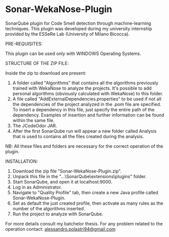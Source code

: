 # Sonar-WekaNose-Plugin

SonarQube plugin for Code Smell detection through machine-learning techniques.
This plugin was developed during my university internship provided by the ESSeRe Lab (University of Milano Bicocca).

PRE-REQUISITES:

This plugin can be used only with WINDOWS Operating Systems.

STRUCTURE OF THE ZIP FILE:

Inside the zip to download are present:

1) A folder called "Algorithms" that contains all the algorithms previously trained with WekaNose to analyze the projects.
It's possible to add personal algorithms (obviously calculated with WekaNose) to this folder.
2) A file called "AddExternalDependencies.properties" to be used if not all the dependencies of the project analyzed in the .pom file 
are specified. To insert a dependency in this file, just specify the entire path of the dependency. Examples of insertion and further 
information can be found within the same file.
3) The JCodeOdor JAR.
4) After the first SonarQube run will appear a new folder called Analysis that is used to contains all the files created during the 
analysis.

NB: All these files and folders are necessary for the correct operation of the plugin.

INSTALLATION:

1) Download the zip file "Sonar-WekaNose-Plugin.zip".
2) Unpack this file in the "...\SonarQube\extensions\plugins" folder.
3) Start SonarQube, and open it at localhost:9000.
4) Log in as Administrator.
5) Navigate to "Quality Profile" tab, then create a new Java profile called Sonar-WekaNose-Plugin.
6) Set as default the just created profile, then activate as many rules as the number of the algorithms inserted.
7) Run the project to analyze with SonarQube.

For more details consult my batchelor thesis.
For any problem related to the operation contact: alessandro.polastri94@gmail.com
